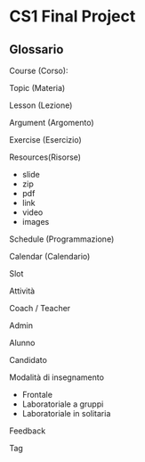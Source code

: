 # CS1 Final Project

## Glossario

Course (Corso): 

Topic (Materia)

Lesson (Lezione)

Argument (Argomento)

Exercise (Esercizio)

Resources(Risorse)
- slide
- zip
- pdf
- link
- video
- images

Schedule (Programmazione)

Calendar (Calendario)

Slot

Attività

Coach / Teacher

Admin

Alunno

Candidato

Modalità di insegnamento
- Frontale
- Laboratoriale a gruppi
- Laboratoriale in solitaria

Feedback 

Tag


